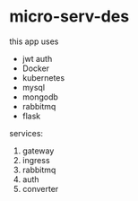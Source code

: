 # micro-serv-des

this app uses 
- jwt auth
- Docker
- kubernetes
- mysql
- mongodb
- rabbitmq
- flask

services:
1. gateway
2. ingress
3. rabbitmq
4. auth
5. converter
